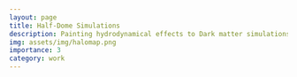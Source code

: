 ```yaml
---
layout: page
title: Half-Dome Simulations
description: Painting hydrodynamical effects to Dark matter simulations through machine learning method
img: assets/img/halomap.png
importance: 3
category: work
---
```

